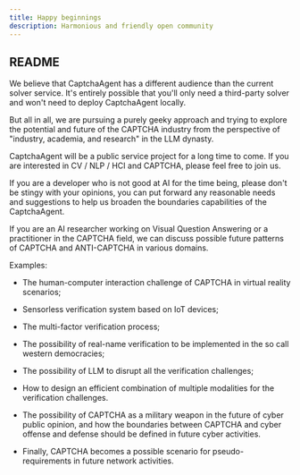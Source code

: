 ```yaml
---
title: Happy beginnings
description: Harmonious and friendly open community
---
```


## README

We believe that CaptchaAgent has a different audience than the current solver service. It's entirely possible that you'll only need a third-party solver and won't need to deploy CaptchaAgent locally.

But all in all, we are pursuing a purely geeky approach and trying to explore the potential and future of the CAPTCHA industry from the perspective of "industry, academia, and research" in the LLM dynasty.

CaptchaAgent will be a public service project for a long time to come. If you are interested in CV / NLP / HCI and CAPTCHA, please feel free to join us.

If you are a developer who is not good at AI for the time being, please don't be stingy with your opinions, you can put forward any reasonable needs and suggestions to help us broaden the boundaries capabilities of the  CaptchaAgent.

If you are an AI researcher working on Visual Question Answering or a practitioner in the CAPTCHA field, we can discuss possible future patterns of CAPTCHA and ANTI-CAPTCHA in various domains. 

Examples: 

- The human-computer interaction challenge of CAPTCHA in virtual reality scenarios; 
- Sensorless verification system based on IoT devices; 
- The multi-factor verification process; 
- The possibility of real-name verification to be implemented in the so call western democracies; 
- The possibility of LLM to disrupt all the verification challenges; 
- How to design an efficient combination of multiple modalities for the verification challenges.

- The possibility of CAPTCHA as a military weapon in the future of cyber public opinion, and how the boundaries between CAPTCHA and cyber offense and defense should be defined in future cyber activities.

- Finally, CAPTCHA becomes a possible scenario for pseudo-requirements in future network activities.